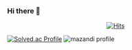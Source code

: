 ### Hi there 👋
  <div align=center>
	
  [![Hits](https://hits.seeyoufarm.com/api/count/incr/badge.svg?url=https%3A%2F%2Fgithub.com%2Fzzsza)](https://hits.seeyoufarm.com) 
	
  </div>
  
  [![Solved.ac Profile](http://mazassumnida.wtf/api/generate_badge?boj=sunday0516)](https://solved.ac/sunday0516)
  ![mazandi profile](http://mazandi.herokuapp.com/api?handle=sunday0516&theme=warm)
